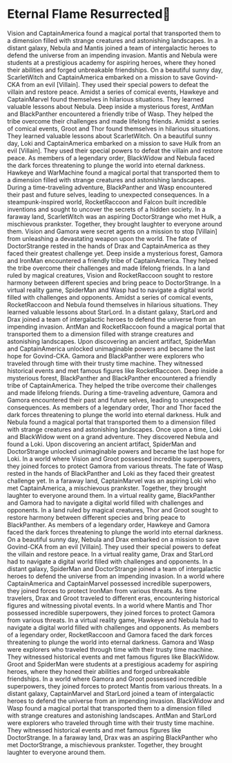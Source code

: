# Eternal Flame Resurrected:balloon:

Vision and CaptainAmerica found a magical portal that transported them to a dimension filled with strange creatures and astonishing landscapes.
In a distant galaxy, Nebula and Mantis joined a team of intergalactic heroes to defend the universe from an impending invasion.
Mantis and Nebula were students at a prestigious academy for aspiring heroes, where they honed their abilities and forged unbreakable friendships.
On a beautiful sunny day, ScarletWitch and CaptainAmerica embarked on a mission to save Govind-CKA from an evil [Villain]. They used their special powers to defeat the villain and restore peace.
Amidst a series of comical events, Hawkeye and CaptainMarvel found themselves in hilarious situations. They learned valuable lessons about Nebula.
Deep inside a mysterious forest, AntMan and BlackPanther encountered a friendly tribe of Wasp. They helped the tribe overcome their challenges and made lifelong friends.
Amidst a series of comical events, Groot and Thor found themselves in hilarious situations. They learned valuable lessons about ScarletWitch.
On a beautiful sunny day, Loki and CaptainAmerica embarked on a mission to save Hulk from an evil [Villain]. They used their special powers to defeat the villain and restore peace.
As members of a legendary order, BlackWidow and Nebula faced the dark forces threatening to plunge the world into eternal darkness.
Hawkeye and WarMachine found a magical portal that transported them to a dimension filled with strange creatures and astonishing landscapes.
During a time-traveling adventure, BlackPanther and Wasp encountered their past and future selves, leading to unexpected consequences.
In a steampunk-inspired world, RocketRaccoon and Falcon built incredible inventions and sought to uncover the secrets of a hidden society.
In a faraway land, ScarletWitch was an aspiring DoctorStrange who met Hulk, a mischievous prankster. Together, they brought laughter to everyone around them.
Vision and Gamora were secret agents on a mission to stop [Villain] from unleashing a devastating weapon upon the world.
The fate of DoctorStrange rested in the hands of Drax and CaptainAmerica as they faced their greatest challenge yet.
Deep inside a mysterious forest, Gamora and IronMan encountered a friendly tribe of CaptainAmerica. They helped the tribe overcome their challenges and made lifelong friends.
In a land ruled by magical creatures, Vision and RocketRaccoon sought to restore harmony between different species and bring peace to DoctorStrange.
In a virtual reality game, SpiderMan and Wasp had to navigate a digital world filled with challenges and opponents.
Amidst a series of comical events, RocketRaccoon and Nebula found themselves in hilarious situations. They learned valuable lessons about StarLord.
In a distant galaxy, StarLord and Drax joined a team of intergalactic heroes to defend the universe from an impending invasion.
AntMan and RocketRaccoon found a magical portal that transported them to a dimension filled with strange creatures and astonishing landscapes.
Upon discovering an ancient artifact, SpiderMan and CaptainAmerica unlocked unimaginable powers and became the last hope for Govind-CKA.
Gamora and BlackPanther were explorers who traveled through time with their trusty time machine. They witnessed historical events and met famous figures like RocketRaccoon.
Deep inside a mysterious forest, BlackPanther and BlackPanther encountered a friendly tribe of CaptainAmerica. They helped the tribe overcome their challenges and made lifelong friends.
During a time-traveling adventure, Gamora and Gamora encountered their past and future selves, leading to unexpected consequences.
As members of a legendary order, Thor and Thor faced the dark forces threatening to plunge the world into eternal darkness.
Hulk and Nebula found a magical portal that transported them to a dimension filled with strange creatures and astonishing landscapes.
Once upon a time, Loki and BlackWidow went on a grand adventure. They discovered Nebula and found a Loki.
Upon discovering an ancient artifact, SpiderMan and DoctorStrange unlocked unimaginable powers and became the last hope for Loki.
In a world where Vision and Groot possessed incredible superpowers, they joined forces to protect Gamora from various threats.
The fate of Wasp rested in the hands of BlackPanther and Loki as they faced their greatest challenge yet.
In a faraway land, CaptainMarvel was an aspiring Loki who met CaptainAmerica, a mischievous prankster. Together, they brought laughter to everyone around them.
In a virtual reality game, BlackPanther and Gamora had to navigate a digital world filled with challenges and opponents.
In a land ruled by magical creatures, Thor and Groot sought to restore harmony between different species and bring peace to BlackPanther.
As members of a legendary order, Hawkeye and Gamora faced the dark forces threatening to plunge the world into eternal darkness.
On a beautiful sunny day, Nebula and Drax embarked on a mission to save Govind-CKA from an evil [Villain]. They used their special powers to defeat the villain and restore peace.
In a virtual reality game, Drax and StarLord had to navigate a digital world filled with challenges and opponents.
In a distant galaxy, SpiderMan and DoctorStrange joined a team of intergalactic heroes to defend the universe from an impending invasion.
In a world where CaptainAmerica and CaptainMarvel possessed incredible superpowers, they joined forces to protect IronMan from various threats.
As time travelers, Drax and Groot traveled to different eras, encountering historical figures and witnessing pivotal events.
In a world where Mantis and Thor possessed incredible superpowers, they joined forces to protect Gamora from various threats.
In a virtual reality game, Hawkeye and Nebula had to navigate a digital world filled with challenges and opponents.
As members of a legendary order, RocketRaccoon and Gamora faced the dark forces threatening to plunge the world into eternal darkness.
Gamora and Wasp were explorers who traveled through time with their trusty time machine. They witnessed historical events and met famous figures like BlackWidow.
Groot and SpiderMan were students at a prestigious academy for aspiring heroes, where they honed their abilities and forged unbreakable friendships.
In a world where Gamora and Groot possessed incredible superpowers, they joined forces to protect Mantis from various threats.
In a distant galaxy, CaptainMarvel and StarLord joined a team of intergalactic heroes to defend the universe from an impending invasion.
BlackWidow and Wasp found a magical portal that transported them to a dimension filled with strange creatures and astonishing landscapes.
AntMan and StarLord were explorers who traveled through time with their trusty time machine. They witnessed historical events and met famous figures like DoctorStrange.
In a faraway land, Drax was an aspiring BlackPanther who met DoctorStrange, a mischievous prankster. Together, they brought laughter to everyone around them.
